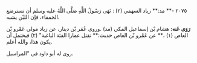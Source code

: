 ٢٠٧٥ -** مد:** زياد السهمي (٢) : نَهَى رَسُولُ اللَّهِ صَلَّى اللَّهُ عليه وسلم أن تسترضع الحمقاء، فإن اللبْن يشبه.

**رَوَى عَنه:** هشام بْن إسماعيل المكي (مد) .وروى عُمَر بْن دينار، عن زياد مولى عَمْرو بْن العاص (١) ،** عن عَمْرو بْن العاص حديث:** تقتل عمارا الفئة الباغية" (٢) فيحتمل أن يكون هذا، والله أعلم.

روى له أبو داود في "المراسيل.